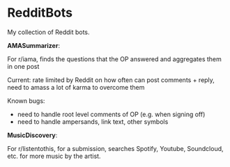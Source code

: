 # RedditBots

My collection of Reddit bots.

**AMASummarizer**:

For r/iama, finds the questions that the OP answered and aggregates them in one post

Current: rate limited by Reddit on how often can post comments + reply, need to amass a lot of karma to overcome them

Known bugs:
- need to handle root level comments of OP (e.g. when signing off)
- need to handle ampersands, link text, other symbols

**MusicDiscovery**:

For r/listentothis, for a submission, searches Spotify, Youtube, Soundcloud, etc. for more music by the artist.
